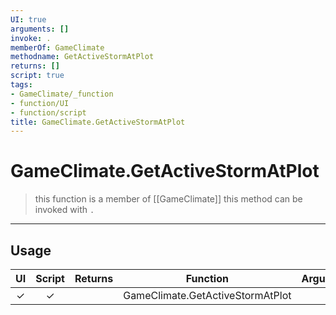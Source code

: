 ```yaml
---
UI: true
arguments: []
invoke: .
memberOf: GameClimate
methodname: GetActiveStormAtPlot
returns: []
script: true
tags:
- GameClimate/_function
- function/UI
- function/script
title: GameClimate.GetActiveStormAtPlot
---
```

# GameClimate.GetActiveStormAtPlot
> this function is a member of [[GameClimate]]
> this method can be invoked with `.`
-----
## Usage
|  UI | Script | Returns | Function | Arguments |
|:---:|:------:|-------:|:--------:|:---------|
|✓|✓||GameClimate.GetActiveStormAtPlot||
